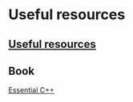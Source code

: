 # Useful resources
## [Useful resources](https://en.cppreference.com/w/cpp/links)



## Book

[Essential C++](https://www.programming-books.io/essential/cpp/)